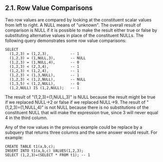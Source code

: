## 2\.1\. Row Value Comparisons


Two row values are compared by looking at the constituent scalar
values from left to right.
A NULL means of "unknown". 
The overall result of comparison is NULL if it is possible to make the
result either true or false by substituting alternative values in place
of the constituent NULLs.
The following query demonstrates some row value comparisons:




```
SELECT
  (1,2,3) = (1,2,3),          -- 1
  (1,2,3) = (1,NULL,3),       -- NULL
  (1,2,3) = (1,NULL,4),       -- 0
  (1,2,3) < (2,3,4),          -- 1
  (1,2,3) < (1,2,4),          -- 1
  (1,2,3) < (1,3,NULL),       -- 1
  (1,2,3) < (1,2,NULL),       -- NULL
  (1,3,5) < (1,2,NULL),       -- 0
  (1,2,NULL) IS (1,2,NULL);   -- 1

```

The result of "(1,2,3\)\=(1,NULL,3\)" is NULL because the result might be
true if we replaced NULL→2 or false if we replaced NULL→9\.
The result of "(1,2,3\)\=(1,NULL,4\)" is not NULL because there is no
substitutions of the constituent NULL that will make the expression true,
since 3 will never equal 4 in the third column.



Any of the row values in the previous example could be replace by a
subquery that returns three columns and the same answer would result.
For example:




```
CREATE TABLE t1(a,b,c);
INSERT INTO t1(a,b,c) VALUES(1,2,3);
SELECT (1,2,3)=(SELECT * FROM t1); -- 1

```


